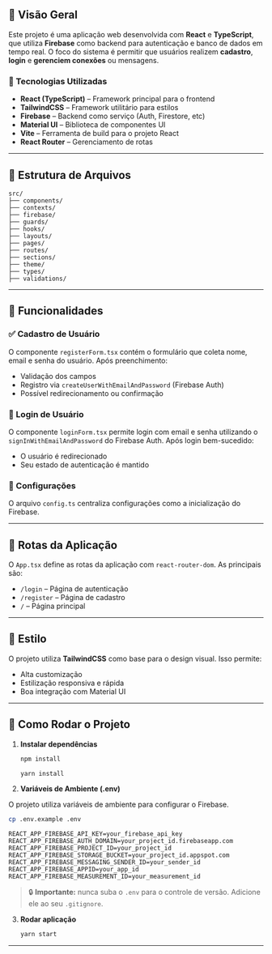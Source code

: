 ## 🧾 Visão Geral

Este projeto é uma aplicação web desenvolvida com **React** e **TypeScript**, que utiliza **Firebase** como backend para autenticação e banco de dados em tempo real. O foco do sistema é permitir que usuários realizem **cadastro**, **login** e **gerenciem conexões** ou mensagens.

### 🧱 Tecnologias Utilizadas

- **React (TypeScript)** – Framework principal para o frontend
- **TailwindCSS** – Framework utilitário para estilos
- **Firebase** – Backend como serviço (Auth, Firestore, etc)
- **Material UI** – Biblioteca de componentes UI
- **Vite** – Ferramenta de build para o projeto React
- **React Router** – Gerenciamento de rotas

---

## 📂 Estrutura de Arquivos

```
src/
├── components/
├── contexts/
├── firebase/
├── guards/
├── hooks/
├── layouts/
├── pages/
├── routes/
├── sections/
├── theme/
├── types/
├── validations/
```

---

## 🔐 Funcionalidades

### ✅ Cadastro de Usuário

O componente `registerForm.tsx` contém o formulário que coleta nome, email e senha do usuário. Após preenchimento:

- Validação dos campos
- Registro via `createUserWithEmailAndPassword` (Firebase Auth)
- Possível redirecionamento ou confirmação

### 🔑 Login de Usuário

O componente `loginForm.tsx` permite login com email e senha utilizando o `signInWithEmailAndPassword` do Firebase Auth. Após login bem-sucedido:

- O usuário é redirecionado
- Seu estado de autenticação é mantido

### 🔧 Configurações

O arquivo `config.ts` centraliza configurações como a inicialização do Firebase.

---

## 📌 Rotas da Aplicação

O `App.tsx` define as rotas da aplicação com `react-router-dom`. As principais são:

- `/login` – Página de autenticação
- `/register` – Página de cadastro
- `/` – Página principal

---

## 💅 Estilo

O projeto utiliza **TailwindCSS** como base para o design visual. Isso permite:

- Alta customização
- Estilização responsiva e rápida
- Boa integração com Material UI

---

## 🚀 Como Rodar o Projeto

1. **Instalar dependências**

   ```bash
   npm install
   ```

   ```bash
   yarn install
   ```

2. **Variáveis de Ambiente (.env)**

O projeto utiliza variáveis de ambiente para configurar o Firebase.

```bash
cp .env.example .env
```

```env
REACT_APP_FIREBASE_API_KEY=your_firebase_api_key
REACT_APP_FIREBASE_AUTH_DOMAIN=your_project_id.firebaseapp.com
REACT_APP_FIREBASE_PROJECT_ID=your_project_id
REACT_APP_FIREBASE_STORAGE_BUCKET=your_project_id.appspot.com
REACT_APP_FIREBASE_MESSAGING_SENDER_ID=your_sender_id
REACT_APP_FIREBASE_APPID=your_app_id
REACT_APP_FIREBASE_MEASUREMENT_ID=your_measurement_id
```

> 🔒 **Importante:** nunca suba o `.env` para o controle de versão. Adicione ele ao seu `.gitignore`.

3. **Rodar aplicação**

   ```bash
   yarn start
   ```

---
